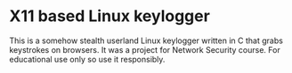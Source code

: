 <h1>X11 based Linux keylogger</h1>

This is a somehow stealth userland Linux keylogger written in C that grabs keystrokes on browsers. It was a project for Network Security course. For educational use only so use it responsibly.
